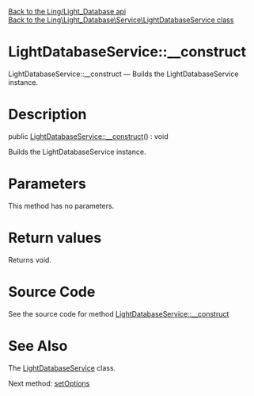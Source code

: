 [Back to the Ling/Light_Database api](https://github.com/lingtalfi/Light_Database/blob/master/doc/api/Ling/Light_Database.md)<br>
[Back to the Ling\Light_Database\Service\LightDatabaseService class](https://github.com/lingtalfi/Light_Database/blob/master/doc/api/Ling/Light_Database/Service/LightDatabaseService.md)


LightDatabaseService::__construct
================



LightDatabaseService::__construct — Builds the LightDatabaseService instance.




Description
================


public [LightDatabaseService::__construct](https://github.com/lingtalfi/Light_Database/blob/master/doc/api/Ling/Light_Database/Service/LightDatabaseService/__construct.md)() : void




Builds the LightDatabaseService instance.




Parameters
================

This method has no parameters.


Return values
================

Returns void.








Source Code
===========
See the source code for method [LightDatabaseService::__construct](https://github.com/lingtalfi/Light_Database/blob/master/Service/LightDatabaseService.php#L28-L32)


See Also
================

The [LightDatabaseService](https://github.com/lingtalfi/Light_Database/blob/master/doc/api/Ling/Light_Database/Service/LightDatabaseService.md) class.

Next method: [setOptions](https://github.com/lingtalfi/Light_Database/blob/master/doc/api/Ling/Light_Database/Service/LightDatabaseService/setOptions.md)<br>


